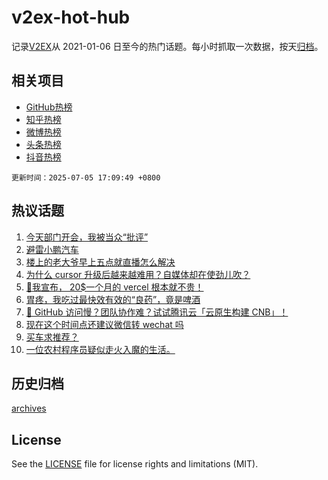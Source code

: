 # v2ex-hot-hub

 记录[V2EX](https://www.v2ex.com/)从 2021-01-06 日至今的热门话题。每小时抓取一次数据，按天[归档](archives)。
 
 ## 相关项目

- [GitHub热榜](https://github.com/snaildev/github-hot-hub)
- [知乎热榜](https://github.com/snaildev/zhihu-hot-hub)
- [微博热榜](https://github.com/snaildev/weibo-hot-hub)
- [头条热榜](https://github.com/snaildev/toutiao-hot-hub)
- [抖音热榜](https://github.com/snaildev/douyin-hot-hub)


 `更新时间：2025-07-05 17:09:49 +0800`

## 热议话题

1. [今天部门开会，我被当众“批评”](https://www.v2ex.com/t/1143126)
1. [避雷小鹏汽车](https://www.v2ex.com/t/1143107)
1. [楼上的老大爷早上五点就直播怎么解决](https://www.v2ex.com/t/1143148)
1. [为什么 cursor 升级后越来越难用？自媒体却在使劲儿吹？](https://www.v2ex.com/t/1143150)
1. [🤪我宣布， 20$一个月的 vercel 根本就不贵！](https://www.v2ex.com/t/1143093)
1. [胃疼，我吃过最快效有效的“良药”，竟是啤酒](https://www.v2ex.com/t/1143179)
1. [🚀 GitHub 访问慢？团队协作难？试试腾讯云「云原生构建 CNB」！](https://www.v2ex.com/t/1143165)
1. [现在这个时间点还建议微信转 wechat 吗](https://www.v2ex.com/t/1143115)
1. [买车求推荐？](https://www.v2ex.com/t/1143131)
1. [一位农村程序员疑似走火入魔的生活。](https://www.v2ex.com/t/1143194)

## 历史归档

[archives](archives)

## License

See the [LICENSE](LICENSE) file for license rights and limitations (MIT).
